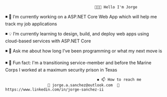                                             👨🏻‍💻 Hello I'm Jorge

  ◾ 🧠 I’m currently working on a ASP.NET Core Web App which will help me track my job applications 

  ◾ 💡 I’m currently learning to design, build, and deploy web apps using cloud-based services with ASP.NET Core 

  ◾ 💬 Ask me about how long I've been programming or what my next move is

  ◾ 🌵 Fun fact: I'm a transitioning service-member and before the Marine Corps I worked at a maximum security prison in Texas  

                                             ◾ 📫 How to reach me  
                       📧 jorge.a.sanchez@outlook.com  🔗 https://www.linkedin.com/in/jorge-sanchez-ii

